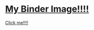 # [My Binder Image!!!!](https://mybinder.org/v2/gh/Miguel-ASM/env_analyze-arXiv-papers/master?urlpath=git-pull?repo=https://github.com/Miguel-ASM/COVID_19_ITALIA)


[Click me!!!!](COVID-19_Italia.ipynb)
